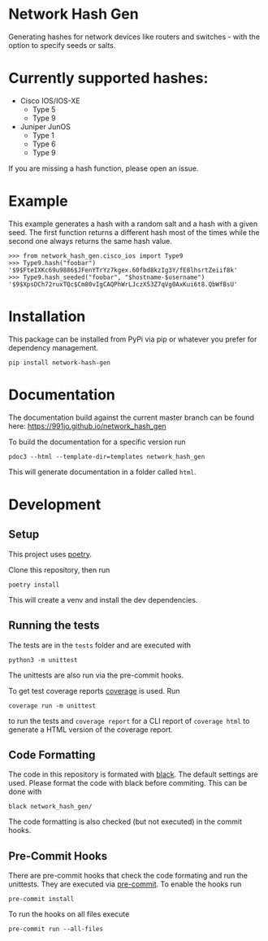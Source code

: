 # Network Hash Gen

Generating hashes for network devices like routers and switches - with the
option to specify seeds or salts.

# Currently supported hashes:

- Cisco IOS/IOS-XE
  - Type 5
  - Type 9
- Juniper JunOS
  - Type 1
  - Type 6
  - Type 9

If you are missing a hash function, please open an issue.

# Example

This example generates a hash with a random salt and a hash with a given seed.
The first function returns a different hash most of the times while the
second one always returns the same hash value.

``` python3
>>> from network_hash_gen.cisco_ios import Type9
>>> Type9.hash("foobar")
'$9$FteIXKc69u9886$JFenYTrYz7kgex.60fbd8kzIg3Y/fE8lhsrtZeiif8k'
>>> Type9.hash_seeded("foobar", "$hostname-$username")
'$9$XpsDCh72ruxTQc$Cm80vIgCAQPhWrLJczX53Z7qVg0AxKui6t8.QbWfBsU'
```

# Installation

This package can be installed from PyPi via pip or whatever you prefer for
dependency management.

```
pip install network-hash-gen
```

# Documentation

The documentation build against the current master branch can be found here:
https://991jo.github.io/network_hash_gen

To build the documentation for a specific version run

```
pdoc3 --html --template-dir=templates network_hash_gen
```

This will generate documentation in a folder called `html`.

# Development

## Setup

This project uses [poetry](https://python-poetry.org/).

Clone this repository, then run
```
poetry install
```
This will create a venv and install the dev dependencies.

## Running the tests

The tests are in the `tests` folder and are executed with

```
python3 -m unittest
```

The unittests are also run via the pre-commit hooks.

To get test coverage reports [coverage](https://coverage.readthedocs.io/en/latest/)
is used. Run

```
coverage run -m unittest
```

to run the tests and `coverage report` for a CLI report of `coverage html` to
generate a HTML version of the coverage report.

## Code Formatting

The code in this repository is formated with [black](https://github.com/psf/black).
The default settings are used.
Please format the code with black before commiting.
This can be done with

```
black network_hash_gen/
```

The code formatting is also checked (but not executed) in the commit hooks.

## Pre-Commit Hooks

There are pre-commit hooks that check the code formating and run the unittests.
They are executed via [pre-commit](https://pre-commit.com/).
To enable the hooks run

```
pre-commit install
```

To run the hooks on all files execute
```
pre-commit run --all-files
```
